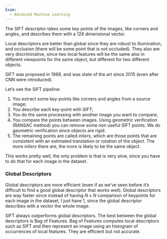 ```yaml
---
Exam:
  - Advanced Machine Learning
---
```

The SIFT descriptor takes some key points of the images, like corners and angles, and describes them with a 128 dimensional vector.

Local descriptors are better than global since they are robust to illumination, and occlusion (there will be some point that is not occluded). They also are very discriminative, since two local features will be the same also in different viewpoints for the same object, but different for two different objects.

SIFT was proposed in 1988, and was state of the art since 2015 (even after CNN were introduced).

Let’s see the SIFT pipeline:

1. You extract some key-points like corners and angles from a source image;
2. You describe each key-point with SIFT;
3. You do the same processing with another image you want to compare;
4. You compare the points between images. Using geometric verification (RANSAC method) you can remove some non useful SIFT points. We do geometric verification since objects are rigid.
5. The remaining points are called *inliers*, which are those points that are consistent with an estimated translation or rotation of the object. The more *inliers* there are, the more is likely to be the same object.

This works pretty well, the only problem is that is very slow, since you have to do that for each image in the dataset.

### Global Descriptors

Global descriptors are more efficient (even if as we’ve seen before it’s difficult to find a good global descriptor that works well). Global descriptors are way faster since instead of having $N \times N$ comparison of keypoints for each image in the dataset, I just have $1$, since the global descriptor describes with a vector the whole image.

SIFT always outperforms global descriptors. The best between the global descriptors is Bag of Features. Bag of Features computes local descriptors such as SIFT and then represent an image using an histogram of occurrences of local features. They are efficient but not accurate.